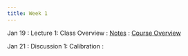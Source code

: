 ```yaml
---
title: Week 1
---
```


Jan 19
: Lecture 1: Class Overview
    : [Notes](/lectures/lec1-why-care-about-forecasting)
    : [Course Overview](/lectures/lec0-course-overview)

Jan 21
: Discussion 1: Calibration
    :  
